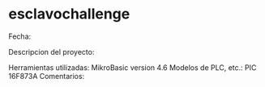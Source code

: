 # esclavochallenge

Fecha:

Descripcion del proyecto:

Herramientas utilizadas:
	MikroBasic version 4.6
Modelos de PLC, etc.:
	PIC 16F873A
Comentarios:
